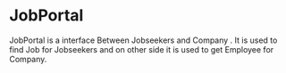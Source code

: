 # JobPortal
JobPortal is a interface Between Jobseekers and Company . It is used to find Job for Jobseekers and on other side it is used to get Employee for Company.
